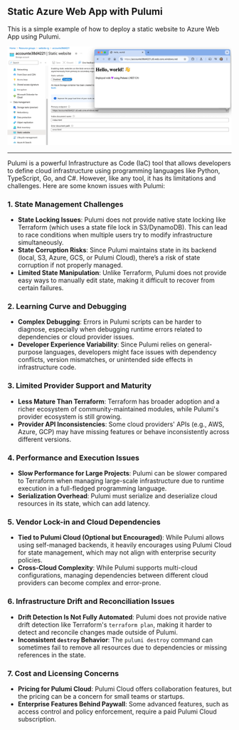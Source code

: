 ## Static Azure Web App with Pulumi

This is a simple example of how to deploy a static website to Azure Web App using Pulumi.


![](./images/deploy.png)


--- 


Pulumi is a powerful Infrastructure as Code (IaC) tool that allows developers to define cloud infrastructure using programming languages like Python, TypeScript, Go, and C#. However, like any tool, it has its limitations and challenges. Here are some known issues with Pulumi:

### **1. State Management Challenges**

- **State Locking Issues**: Pulumi does not provide native state locking like Terraform (which uses a state file lock in S3/DynamoDB). This can lead to race conditions when multiple users try to modify infrastructure simultaneously.
- **State Corruption Risks**: Since Pulumi maintains state in its backend (local, S3, Azure, GCS, or Pulumi Cloud), there’s a risk of state corruption if not properly managed.
- **Limited State Manipulation**: Unlike Terraform, Pulumi does not provide easy ways to manually edit state, making it difficult to recover from certain failures.

### **2. Learning Curve and Debugging**

- **Complex Debugging**: Errors in Pulumi scripts can be harder to diagnose, especially when debugging runtime errors related to dependencies or cloud provider issues.
- **Developer Experience Variability**: Since Pulumi relies on general-purpose languages, developers might face issues with dependency conflicts, version mismatches, or unintended side effects in infrastructure code.

### **3. Limited Provider Support and Maturity**

- **Less Mature Than Terraform**: Terraform has broader adoption and a richer ecosystem of community-maintained modules, while Pulumi's provider ecosystem is still growing.
- **Provider API Inconsistencies**: Some cloud providers' APIs (e.g., AWS, Azure, GCP) may have missing features or behave inconsistently across different versions.

### **4. Performance and Execution Issues**

- **Slow Performance for Large Projects**: Pulumi can be slower compared to Terraform when managing large-scale infrastructure due to runtime execution in a full-fledged programming language.
- **Serialization Overhead**: Pulumi must serialize and deserialize cloud resources in its state, which can add latency.

### **5. Vendor Lock-in and Cloud Dependencies**

- **Tied to Pulumi Cloud (Optional but Encouraged)**: While Pulumi allows using self-managed backends, it heavily encourages using Pulumi Cloud for state management, which may not align with enterprise security policies.
- **Cross-Cloud Complexity**: While Pulumi supports multi-cloud configurations, managing dependencies between different cloud providers can become complex and error-prone.

### **6. Infrastructure Drift and Reconciliation Issues**

- **Drift Detection Is Not Fully Automated**: Pulumi does not provide native drift detection like Terraform's `terraform plan`, making it harder to detect and reconcile changes made outside of Pulumi.
- **Inconsistent `destroy` Behavior**: The `pulumi destroy` command can sometimes fail to remove all resources due to dependencies or missing references in the state.

### **7. Cost and Licensing Concerns**

- **Pricing for Pulumi Cloud**: Pulumi Cloud offers collaboration features, but the pricing can be a concern for small teams or startups.
- **Enterprise Features Behind Paywall**: Some advanced features, such as access control and policy enforcement, require a paid Pulumi Cloud subscription.



